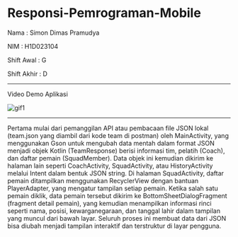 # Responsi-Pemrograman-Mobile

Nama        : Simon Dimas Pramudya

NIM         : H1D023104

Shift Awal  : G

Shift Akhir : D

---

Video Demo Aplikasi

![gif1](https://github.com/Grizzlishe78/Responsi-Pemrograman-Mobile/blob/main/app/assets/docs/Clip.gif)

---

Pertama mulai dari pemanggilan API atau pembacaan file JSON lokal (team.json yang diambil dari kode team di postman) oleh MainActivity, yang menggunakan Gson untuk mengubah data mentah dalam format JSON menjadi objek Kotlin (TeamResponse) berisi informasi tim, pelatih (Coach), dan daftar pemain (SquadMember). Data objek ini kemudian dikirim ke halaman lain seperti CoachActivity, SquadActivity, atau HistoryActivity melalui Intent dalam bentuk JSON string. Di halaman SquadActivity, daftar pemain ditampilkan menggunakan RecyclerView dengan bantuan PlayerAdapter, yang mengatur tampilan setiap pemain. Ketika salah satu pemain diklik, data pemain tersebut dikirim ke BottomSheetDialogFragment (fragment detail pemain), yang kemudian menampilkan informasi rinci seperti nama, posisi, kewarganegaraan, dan tanggal lahir dalam tampilan yang muncul dari bawah layar. Seluruh proses ini membuat data dari JSON bisa diubah menjadi tampilan interaktif dan terstruktur di layar pengguna.
